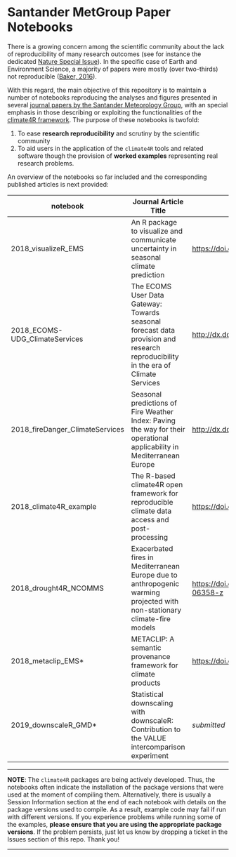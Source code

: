 # Santander MetGroup Paper Notebooks


There is a growing concern among the scientific community about the lack of reproducibility of many research outcomes (see for instance the dedicated [Nature Special Issue](https://www.nature.com/collections/wjsrmrdnsm)). In the specific case of Earth and Environment Science, a majority of papers were mostly (over two-thirds) not reproducible ([Baker, 2016](https://www.nature.com/news/1-500-scientists-lift-the-lid-on-reproducibility-1.19970)).

With this regard, the main objective of this repository is to maintain a number of notebooks reproducing the analyses and figures presented in several [journal papers by the Santander Meteorology Group](http://www.meteo.unican.es/en/view/publications), with an special emphasis in those describing or exploiting the functionalities of the [climate4R framework](http://www.meteo.unican.es/climate4R). The purpose of these notebooks is twofold:

 1. To ease **research reproducibility** and scrutiny by the scientific community
 2. To aid users in the application of the `climate4R` tools and related software though the provision of **worked examples** representing real research problems.

An overview of the notebooks so far included and the corresponding published articles is next provided:

| notebook  | Journal Article Title | DOI  	
|---|---|---
| 2018_visualizeR_EMS | An R package to visualize and communicate uncertainty in seasonal climate prediction | https://doi.org/10.1016/j.envsoft.2017.09.008
| 2018_ECOMS-UDG_ClimateServices | The ECOMS User Data Gateway: Towards seasonal forecast data provision and research reproducibility in the era of Climate Services | http://dx.doi.org/10.1016/j.cliser.2017.07.001
| 2018_fireDanger_ClimateServices | Seasonal predictions of Fire Weather Index: Paving the way for their operational applicability in Mediterranean Europe | http://dx.doi.org/10.1016/j.cliser.2017.04.001
| 2018_climate4R_example | The R-based climate4R open framework for reproducible climate data access and post-processing | https://doi.org/10.1016/j.envsoft.2018.09.009
| 2018_drought4R_NCOMMS | Exacerbated fires in Mediterranean Europe due to anthropogenic warming projected with non-stationary climate-fire models | https://doi.org/10.1038/s41467-018-06358-z
| 2018_metaclip_EMS* | METACLIP: A semantic provenance framework for climate products | https://doi.org/10.1016/j.envsoft.2019.07.005
| 2019_downscaleR_GMD* | Statistical downscaling with downscaleR: Contribution to the VALUE intercomparison experiment | _submitted_

***
**NOTE**: The `climate4R` packages are being actively developed. Thus, the notebooks often indicate the installation of the package versions that were used at the moment of compiling them. Alternatively, there is usually a Session Information section at the end of each notebook with details on the package versions used to compile. As a result, example code may fail if run with different versions. If you experience problems while running some of the examples, **please ensure that you are using the appropriate package versions**. If the problem persists, just let us know by dropping a ticket in the Issues section of this repo. Thank you!

***

